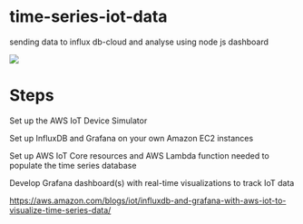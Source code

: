 # time-series-iot-data
sending data to influx db-cloud and analyse using node js dashboard

![](time-series.png)



# Steps
Set up the AWS IoT Device Simulator

Set up InfluxDB and Grafana on your own Amazon EC2 instances

Set up AWS IoT Core resources and AWS Lambda function needed to populate the time series database

Develop Grafana dashboard(s) with real-time visualizations to track IoT data


https://aws.amazon.com/blogs/iot/influxdb-and-grafana-with-aws-iot-to-visualize-time-series-data/
